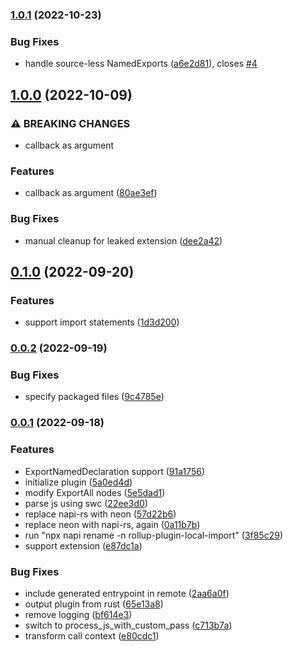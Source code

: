 ### [1.0.1](https://github.com/AriPerkkio/rollup-plugin-local-import/compare/v1.0.0...v1.0.1) (2022-10-23)


### Bug Fixes

* handle source-less NamedExports ([a6e2d81](https://github.com/AriPerkkio/rollup-plugin-local-import/commit/a6e2d812af70858b0e744b707228057a82c7daa1)), closes [#4](https://github.com/AriPerkkio/rollup-plugin-local-import/issues/4)

## [1.0.0](https://github.com/AriPerkkio/rollup-plugin-local-import/compare/v0.1.0...v1.0.0) (2022-10-09)


### ⚠ BREAKING CHANGES

* callback as argument

### Features

* callback as argument ([80ae3ef](https://github.com/AriPerkkio/rollup-plugin-local-import/commit/80ae3efac71ac6cccc8c088e1a6eacdcb64451e2))


### Bug Fixes

* manual cleanup for leaked extension ([dee2a42](https://github.com/AriPerkkio/rollup-plugin-local-import/commit/dee2a427abc8bfeaeb4eadc08ef40c242da953b7))

## [0.1.0](https://github.com/AriPerkkio/rollup-plugin-local-import/compare/v0.0.2...v0.1.0) (2022-09-20)


### Features

* support import statements ([1d3d200](https://github.com/AriPerkkio/rollup-plugin-local-import/commit/1d3d200526ff36f9e4fe602c65f79fa1bee3e269))

### [0.0.2](https://github.com/AriPerkkio/rollup-plugin-local-import/compare/v0.0.1...v0.0.2) (2022-09-19)


### Bug Fixes

* specify packaged files ([9c4785e](https://github.com/AriPerkkio/rollup-plugin-local-import/commit/9c4785ebd999c8a44e4573071db0a4869310db35))

### [0.0.1](https://github.com/AriPerkkio/rollup-plugin-local-import/compare/3f85c2928597061160d66c476385c5dcca8c8ef1...v0.0.1) (2022-09-18)


### Features

* ExportNamedDeclaration support ([91a1756](https://github.com/AriPerkkio/rollup-plugin-local-import/commit/91a17564799c0c72e178dcd0e6b165072098e6b9))
* initialize plugin ([5a0ed4d](https://github.com/AriPerkkio/rollup-plugin-local-import/commit/5a0ed4df1534fe36fd60d6d1a342ec3c218d00e8))
* modify ExportAll nodes ([5e5dad1](https://github.com/AriPerkkio/rollup-plugin-local-import/commit/5e5dad10bf3521a87921dd3ded76fbb636b0dcd3))
* parse js using swc ([22ee3d0](https://github.com/AriPerkkio/rollup-plugin-local-import/commit/22ee3d02b0ea5906114aafcc6cdc134cd6e375a2))
* replace napi-rs with neon ([57d22b6](https://github.com/AriPerkkio/rollup-plugin-local-import/commit/57d22b617edec33f2880bc21e6c944a1f28bc918))
* replace neon with napi-rs, again ([0a11b7b](https://github.com/AriPerkkio/rollup-plugin-local-import/commit/0a11b7bdc89736aa87dc35141f9add068a8505e0))
* run "npx napi rename -n rollup-plugin-local-import" ([3f85c29](https://github.com/AriPerkkio/rollup-plugin-local-import/commit/3f85c2928597061160d66c476385c5dcca8c8ef1))
* support extension ([e87dc1a](https://github.com/AriPerkkio/rollup-plugin-local-import/commit/e87dc1ab5aeaec412bd44cb162355abf9f8acc8c))


### Bug Fixes

* include generated entrypoint in remote ([2aa6a0f](https://github.com/AriPerkkio/rollup-plugin-local-import/commit/2aa6a0f2f698f21571df849a208eefcfe64da190))
* output plugin from rust ([65e13a8](https://github.com/AriPerkkio/rollup-plugin-local-import/commit/65e13a8f5af8cbc9e389d9db83dece631761a6e4))
* remove logging ([bf614e3](https://github.com/AriPerkkio/rollup-plugin-local-import/commit/bf614e340a8751cba2b19721982ae5839dd36b60))
* switch to process_js_with_custom_pass ([c713b7a](https://github.com/AriPerkkio/rollup-plugin-local-import/commit/c713b7af43cd33ab7557a4332dd65a0bbcc68b5e))
* transform call context ([e80cdc1](https://github.com/AriPerkkio/rollup-plugin-local-import/commit/e80cdc12109e69cb9498de654e9d4f7fd6c9b03d))

